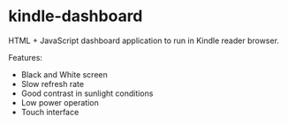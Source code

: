 # kindle-dashboard

HTML + JavaScript dashboard application to run in Kindle reader browser.

Features:
  * Black and White screen
  * Slow refresh rate
  * Good contrast in sunlight conditions
  * Low power operation
  * Touch interface
